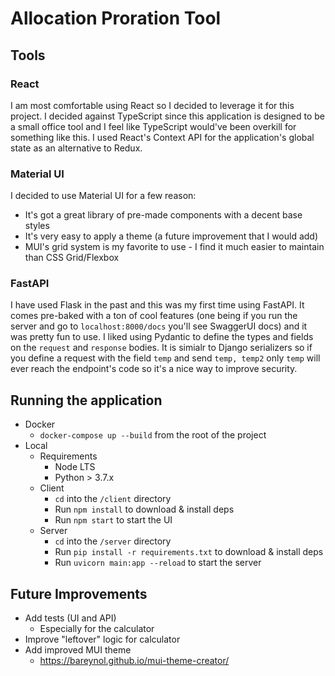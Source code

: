# Allocation Proration Tool

## Tools

### React

I am most comfortable using React so I decided to leverage it for this project. I decided against TypeScript since this application is designed to be a small office tool and I feel like TypeScript would've been overkill for something like this. I used React's Context API for the application's global state as an alternative to Redux.

### Material UI

I decided to use Material UI for a few reason:

- It's got a great library of pre-made components with a decent base styles
- It's very easy to apply a theme (a future improvement that I would add)
- MUI's grid system is my favorite to use - I find it much easier to maintain than CSS Grid/Flexbox

### FastAPI

I have used Flask in the past and this was my first time using FastAPI. It comes pre-baked with a ton of cool features (one being if you run the server and go to `localhost:8000/docs` you'll see SwaggerUI docs) and it was pretty fun to use. I liked using Pydantic to define the types and fields on the `request` and `response` bodies. It is simialr to Django serializers so if you define a request with the field `temp` and send `temp, temp2` only `temp` will ever reach the endpoint's code so it's a nice way to improve security.


## Running the application

- Docker
  - `docker-compose up --build` from the root of the project
- Local
  - Requirements
    - Node LTS
    - Python > 3.7.x
  - Client
    - `cd` into the `/client` directory
    - Run `npm install` to download & install deps
    - Run `npm start` to start the UI
  - Server
    - `cd` into the `/server` directory
    - Run `pip install -r requirements.txt` to download & install deps
    - Run `uvicorn main:app --reload` to start the server

## Future Improvements

- Add tests (UI and API)
  - Especially for the calculator
- Improve "leftover" logic for calculator
- Add improved MUI theme
  - https://bareynol.github.io/mui-theme-creator/